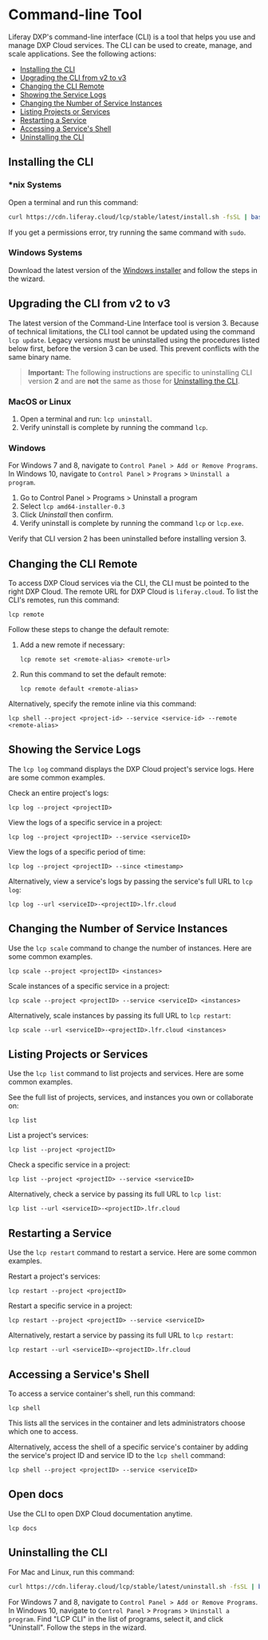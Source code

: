 # Command-line Tool

Liferay DXP's command-line interface (CLI) is a tool that helps you use and manage DXP Cloud services. The CLI can be used to create, manage, and scale applications. See the following actions:

-   [Installing the CLI](#installing-the-cli)
-   [Upgrading the CLI from v2 to v3](#uninstalling-version-2x)
-   [Changing the CLI Remote](#changing-the-cli-remote)
-   [Showing the Service Logs](#showing-the-service-logs)
-   [Changing the Number of Service Instances](#changing-the-number-of-service-instances)
-   [Listing Projects or Services](#listing-projects-or-services)
-   [Restarting a Service](#restarting-a-service)
-   [Accessing a Service's Shell](#accessing-a-services-shell)
-   [Uninstalling the CLI](#uninstalling-the-cli)

## Installing the CLI

### \*nix Systems

Open a terminal and run this command:

```bash
curl https://cdn.liferay.cloud/lcp/stable/latest/install.sh -fsSL | bash
```

If you get a permissions error, try running the same command with `sudo`.

### Windows Systems

Download the latest version of the [Windows installer](https://cdn.liferay.cloud/lcp/stable/latest/lcp-install.exe) and follow the steps in the wizard.

## Upgrading the CLI from v2 to v3

The latest version of the Command-Line Interface tool is version 3. Because of technical limitations, the CLI tool cannot be updated using the command `lcp update`. Legacy versions must be uninstalled using the procedures listed below first, before the version 3 can be used. This prevent conflicts with the same binary name.

> **Important:** The following instructions are specific to uninstalling CLI version **2** and are **not** the same as those for [Uninstalling the CLI](#uninstalling-the-cli).

### MacOS or Linux

1. Open a terminal and run: `lcp uninstall`.
1. Verify uninstall is complete by running the command `lcp`.

### Windows

For Windows 7 and 8, navigate to `Control Panel > Add or Remove Programs`. In Windows 10, navigate to `Control Panel` > `Programs` > `Uninstall a program`.

1. Go to Control Panel > Programs > Uninstall a program
1. Select `lcp amd64-installer-0.3`
1. Click _Uninstall_ then confirm.
1. Verify uninstall is complete by running the command `lcp` or `lcp.exe`.

Verify that CLI version 2 has been uninstalled before installing version 3.

## Changing the CLI Remote

To access DXP Cloud services via the CLI, the CLI must be pointed to the right DXP Cloud. The remote URL for DXP Cloud is `liferay.cloud`. To list the CLI's remotes, run this command:

```shell
lcp remote
```

Follow these steps to change the default remote:

1. Add a new remote if necessary:

    ```shell
    lcp remote set <remote-alias> <remote-url>
    ```

1. Run this command to set the default remote:

    ```shell
    lcp remote default <remote-alias>
    ```

Alternatively, specify the remote inline via this command:

```shell
lcp shell --project <project-id> --service <service-id> --remote <remote-alias>
```

## Showing the Service Logs

The `lcp log` command displays the DXP Cloud project's service logs. Here are some common examples.

Check an entire project's logs:

```shell
lcp log --project <projectID>
```

View the logs of a specific service in a project:

```shell
lcp log --project <projectID> --service <serviceID>
```

View the logs of a specific period of time:

```shell
lcp log --project <projectID> --since <timestamp>
```

Alternatively, view a service's logs by passing the service's full URL to
`lcp log`:

```shell
lcp log --url <serviceID>-<projectID>.lfr.cloud
```

## Changing the Number of Service Instances

Use the `lcp scale` command to change the number of instances. Here are some common examples.

```shell
lcp scale --project <projectID> <instances>
```

Scale instances of a specific service in a project:

```shell
lcp scale --project <projectID> --service <serviceID> <instances>
```

Alternatively, scale instances by passing its full URL to `lcp restart`:

```shell
lcp scale --url <serviceID>-<projectID>.lfr.cloud <instances>
```

## Listing Projects or Services

Use the `lcp list` command to list projects and services. Here are some common
examples.

See the full list of projects, services, and instances you own or collaborate on:

```shell
lcp list
```

List a project's services:

```shell
lcp list --project <projectID>
```

Check a specific service in a project:

```shell
lcp list --project <projectID> --service <serviceID>
```

Alternatively, check a service by passing its full URL to `lcp list`:

```shell
lcp list --url <serviceID>-<projectID>.lfr.cloud
```

## Restarting a Service

Use the `lcp restart` command to restart a service. Here are some common
examples.

Restart a project's services:

```shell
lcp restart --project <projectID>
```

Restart a specific service in a project:

```shell
lcp restart --project <projectID> --service <serviceID>
```

Alternatively, restart a service by passing its full URL to `lcp restart`:

```shell
lcp restart --url <serviceID>-<projectID>.lfr.cloud
```

## Accessing a Service's Shell

To access a service container's shell, run this command:

```shell
lcp shell
```

This lists all the services in the container and lets administrators choose
which one to access.

Alternatively, access the shell of a specific service's container by adding the
service's project ID and service ID to the `lcp shell` command:

```shell
lcp shell --project <projectID> --service <serviceID>
```

## Open docs

Use the CLI to open DXP Cloud documentation anytime.

```shell
lcp docs
```

## Uninstalling the CLI

For Mac and Linux, run this command:

```bash
curl https://cdn.liferay.cloud/lcp/stable/latest/uninstall.sh -fsSL | bash
```

For Windows 7 and 8, navigate to `Control Panel > Add or Remove Programs`. In Windows 10, navigate to `Control Panel` > `Programs` > `Uninstall a program`. Find "LCP CLI" in the list of programs, select it, and click "Uninstall". Follow the steps in the wizard.
